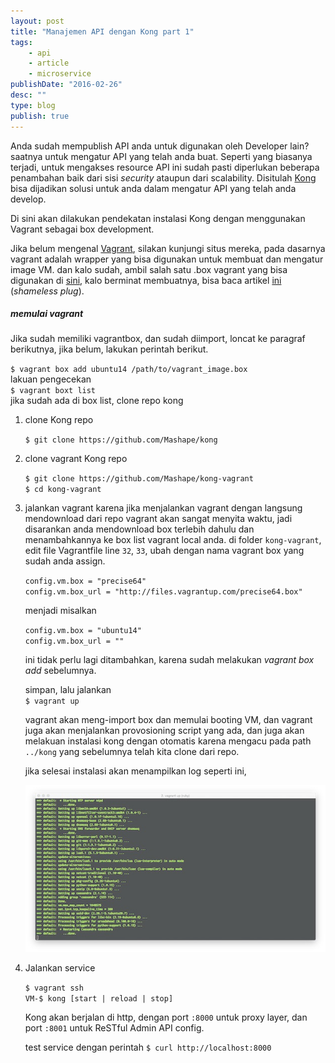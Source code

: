 ```yaml
---
layout: post
title: "Manajemen API dengan Kong part 1"
tags:
    - api
    - article
    - microservice
publishDate: "2016-02-26"
desc: ""
type: blog
publish: true
---
```


Anda sudah mempublish API anda untuk digunakan oleh Developer lain? saatnya untuk mengatur API yang telah anda buat.
Seperti yang biasanya terjadi, untuk mengakses resource API ini sudah pasti diperlukan beberapa penambahan baik dari sisi *security* ataupun dari scalability.
Disitulah [Kong](https://getkong.org) bisa dijadikan solusi untuk anda dalam mengatur API yang telah anda develop.

Di sini akan dilakukan pendekatan instalasi Kong dengan menggunakan Vagrant sebagai box development.

Jika belum mengenal [Vagrant](http://www.vagrantup.com/), silakan kunjungi situs mereka, pada dasarnya vagrant adalah wrapper yang bisa digunakan untuk membuat dan mengatur image VM. dan kalo sudah, ambil salah satu .box vagrant yang bisa digunakan di [sini](http://vagrantbox.es/), kalo berminat membuatnya, bisa baca artikel [ini](https://coderwall.com/p/qzpgvw/build-vagrant-box-using-veewee) (*shameless plug*).  

##### memulai vagrant
Jika sudah memiliki vagrantbox, dan sudah diimport, loncat ke paragraf berikutnya, jika belum, lakukan perintah berikut.  

`$ vagrant box add ubuntu14 /path/to/vagrant_image.box`   
lakuan pengecekan   
`$ vagrant boxt list`   
jika sudah ada di box list, clone repo kong

1. clone Kong repo

    `$ git clone https://github.com/Mashape/kong`

2. clone vagrant Kong repo

    `$ git clone https://github.com/Mashape/kong-vagrant`   
    `$ cd kong-vagrant`

3. jalankan vagrant
    karena jika menjalankan vagrant dengan langsung mendownload dari repo vagrant akan sangat menyita waktu, jadi disarankan anda mendownload box terlebih dahulu dan menambahkannya ke box list vagrant local anda.
    di folder `kong-vagrant`, edit file Vagrantfile line `32`, `33`, ubah dengan nama vagrant box yang sudah anda assign.

    `config.vm.box = "precise64"`    
    `config.vm.box_url = "http://files.vagrantup.com/precise64.box"`   

    menjadi misalkan

    `config.vm.box = "ubuntu14"`   
    `config.vm.box_url = ""`

    ini tidak perlu lagi ditambahkan, karena sudah melakukan *vagrant box add* sebelumnya.

    simpan, lalu jalankan   
    `$ vagrant up`

    vagrant akan meng-import box dan memulai booting VM, dan vagrant juga akan menjalankan provosioning script yang ada, dan juga akan melakuan instalasi kong dengan otomatis karena mengacu pada path `../kong` yang sebelumnya telah kita clone dari repo.

    jika selesai instalasi akan menampilkan log seperti ini,   

    ![log](/public/images/posts/kong-getting-started-small.jpg)

4. Jalankan service
    
    `$ vagrant ssh`   
    `VM-$ kong [start | reload | stop]`   

    Kong akan berjalan di http, dengan port `:8000` untuk proxy layer, dan port `:8001` untuk ReSTful Admin API config.

    test service dengan perintah `$ curl http://localhost:8000`







